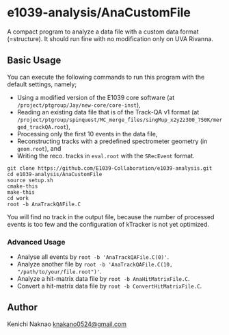 # e1039-analysis/AnaCustomFile

A compact program to analyze a data file with a custom data format (=structure).
It should run fine with no modification only on UVA Rivanna.


## Basic Usage

You can execute the following commands to run this program with the default settings, namely;
* Using a modified version of the E1039 core software (at `/project/ptgroup/Jay/new-core/core-inst`),
* Reading an existing data file that is of the Track-QA v1 format 
    (at `/project/ptgroup/spinquest/MC_merge_files/singMup_x2y2z300_750K/merged_trackQA.root`),
* Processing only the first 10 events in the data file,
* Reconstructing tracks with a predefined spectrometer geometry (in `geom.root`), and
* Writing the reco. tracks in `eval.root` with the `SRecEvent` format.

```
git clone https://github.com/E1039-Collaboration/e1039-analysis.git
cd e1039-analysis/AnaCustomFile
source setup.sh
cmake-this
make-this
cd work
root -b AnaTrackQAFile.C
```

You will find no track in the output file, because the number of processed events is too few and the configuration of kTracker is not yet optimized.


### Advanced Usage

* Analyse all events by `root -b 'AnaTrackQAFile.C(0)'`.
* Analyze another file by `root -b 'AnaTrackQAFile.C(10, "/path/to/your/file.root")'`.
* Analyze a hit-matrix data file by `root -b AnaHitMatrixFile.C`.
* Convert a hit-matrix data file by `root -b ConvertHitMatrixFile.C`.


## Author

Kenichi Naknao <knakano0524@gmail.com>
